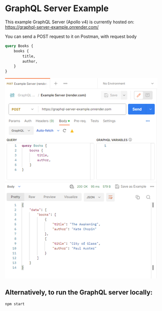 # GraphQL Server Example

This example GraphQL Server (Apollo v4) is currently hosted on: https://graphql-server-example.onrender.com/

You can send a POST request to it on Postman, with request body 
``` graphQL
query Books {
    books {
        title,
        author,
    }
}
```

![postman request example](img/postman_demo.png)

## Alternatively, to run the GraphQL server locally:

```
npm start
```

